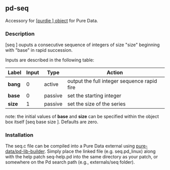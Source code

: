 ## pd-seq
Accessory for [[purdie ] object](https://github.com/metamystical/pd-purdie) for Pure Data.

### Description

[seq ] ouputs a consecutive sequence of integers of size "size" beginning with "base" in rapid succession. 

Inputs are described in the following table:

| Label    | Input | Type    | Action                                                                                                                                 |
|----------|---------|---------|----------------------------------------------------------------------------------------------------------------------------------------|
| **bang**     | 0       | active   | output the full integer sequence rapid fire |
| **base**     | 0       | passive  | set the starting integer |
| **size**     | 1       | passive  | set the size of the series |

note: the initial values of **base** and **size** can be specified within the object box itself [seq base size ]. Defaults are zero.

### Installation

The seq.c file can be compiled into a Pure Data external using [pure-data/pd-lib-builder](https://github.com/pure-data/pd-lib-builder). Simply place the linked file (e.g. seq.pd_linux) along with the help patch seq-help.pd into the same directory as your patch, or somewhere on the Pd search path (e.g., externals/seq folder).

